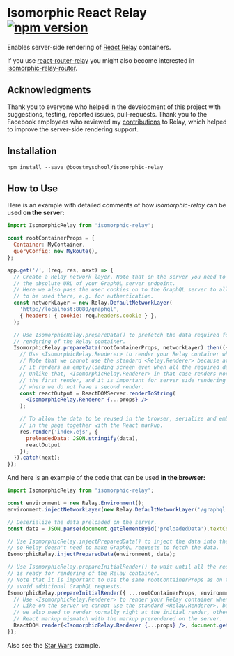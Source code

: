 Isomorphic React Relay [![npm version][npm-badge]][npm]
======================

Enables server-side rendering of [React Relay](https://facebook.github.io/relay/) containers.

If you use [react-router-relay](https://github.com/relay-tools/react-router-relay)
you might also become interested in
[isomorphic-relay-router](https://github.com/denvned/isomorphic-relay-router).

Acknowledgments
---------------

Thank you to everyone who helped in the development of this project with suggestions,
testing, reported issues, pull-requests. Thank you to the Facebook employees who reviewed
my [contributions](https://github.com/facebook/relay/commits/master?author=denvned)
to Relay, which helped to improve the server-side rendering support.

Installation
------------

    npm install --save @boostmyschool/isomorphic-relay

How to Use
----------

Here is an example with detailed comments of how *isomorphic-relay*
can be used **on the server:**
```jsx
import IsomorphicRelay from 'isomorphic-relay';

const rootContainerProps = {
  Container: MyContainer,
  queryConfig: new MyRoute(),
};

app.get('/', (req, res, next) => {
  // Create a Relay network layer. Note that on the server you need to specify
  // the absolute URL of your GraphQL server endpoint.
  // Here we also pass the user cookies on to the GraphQL server to allow them
  // to be used there, e.g. for authentication.
  const networkLayer = new Relay.DefaultNetworkLayer(
    'http://localhost:8080/graphql',
    { headers: { cookie: req.headers.cookie } },
  );

  // Use IsomorphicRelay.prepareData() to prefetch the data required for
  // rendering of the Relay container.
  IsomorphicRelay.prepareData(rootContainerProps, networkLayer).then(({ data, props }) => {
    // Use <IsomorphicRelay.Renderer> to render your Relay container when the data is ready.
    // Note that we cannot use the standard <Relay.Renderer> because at the first render
    // it renders an empty/loading screen even when all the required data is already available.
    // Unlike that, <IsomorphicRelay.Renderer> in that case renders normally right at
    // the first render, and it is important for server side rendering
    // where we do not have a second render.
    const reactOutput = ReactDOMServer.renderToString(
      <IsomorphicRelay.Renderer {...props} />
    );

    // To allow the data to be reused in the browser, serialize and embed it
    // in the page together with the React markup.
    res.render('index.ejs', {
      preloadedData: JSON.stringify(data),
      reactOutput
    });
  }).catch(next);
});
```

And here is an example of the code that can be used **in the browser:**
```jsx
import IsomorphicRelay from 'isomorphic-relay';

const environment = new Relay.Environment();
environment.injectNetworkLayer(new Relay.DefaultNetworkLayer('/graphql'));

// Deserialize the data preloaded on the server.
const data = JSON.parse(document.getElementById('preloadedData').textContent);

// Use IsomorphicRelay.injectPreparedData() to inject the data into the Relay cache,
// so Relay doesn't need to make GraphQL requests to fetch the data.
IsomorphicRelay.injectPreparedData(environment, data);

// Use IsomorphicRelay.prepareInitialRender() to wait until all the required data
// is ready for rendering of the Relay container.
// Note that it is important to use the same rootContainerProps as on the server to
// avoid additional GraphQL requests.
IsomorphicRelay.prepareInitialRender({ ...rootContainerProps, environment }).then(props => {
  // Use <IsomorphicRelay.Renderer> to render your Relay container when the data is ready.
  // Like on the server we cannot use the standard <Relay.Renderer>, bacause here
  // we also need to render normally right at the initial render, otherwise we would get
  // React markup mismatch with the markup prerendered on the server.
  ReactDOM.render(<IsomorphicRelay.Renderer {...props} />, document.getElementById('root'));
});
```

Also see the [Star Wars](examples/star-wars) example.

[npm-badge]: https://img.shields.io/npm/v/isomorphic-relay.svg
[npm]: https://www.npmjs.com/package/isomorphic-relay
